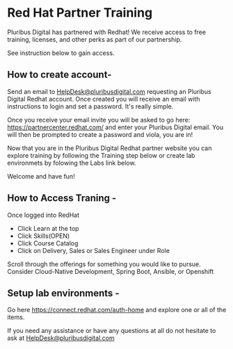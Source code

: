 # Red Hat Partner Training

Pluribus Digital has partnered with Redhat! We receive access to free training, licenses, and other perks as part of our partnership.

See instruction below to gain access.

## How to create account-
Send an email to HelpDesk@pluribusdigital.com requesting an Pluribus Digital Redhat account. Once created you will receive an email with instructions to login and set a password. It's really simple. 

Once you receive your email invite you will be asked to go here: https://partnercenter.redhat.com/ and enter your Pluribus Digital email. You will then be prompted to create a password and viola, you are in!

Now that you are in the Pluribus Digital Redhat partner website you can explore training by following the Training step below or create lab environmets by folowing the Labs link below.

Welcome and have fun!

## How to Access Traning - 
Once logged into RedHat
* Click Learn at the top
* Click Skills(OPEN)
* Click Course Catalog
* Click on Delivery, Sales or Sales Engineer under Role 

Scroll through the offerings for something you would like to pursue. Consider Cloud-Native Development, Spring Boot, Ansible, or Openshift

## Setup lab environments - 
Go here https://connect.redhat.com/auth-home and explore one or all of the items.

If you need any assistance or have any questions at all do not hesitate to ask at HelpDesk@pluribusdigital.com 
